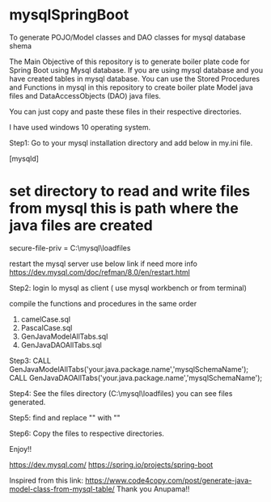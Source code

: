 # mysqlSpringBoot
To generate POJO/Model  classes and DAO classes for mysql database shema

The Main Objective of this repository is to generate boiler plate code for Spring Boot using Mysql database.
If you are using mysql database and you have created tables in mysql database.
You can use the Stored Procedures and Functions in mysql in this repository to create boiler plate Model java files and DataAccessObjects (DAO) java files.

You can just copy and paste these files in their respective directories.

I have used windows 10 operating system.

Step1:
Go to your mysql installation directory and add below in my.ini file.

[mysqld]
# set directory to read and write files from mysql this is path where the java files are created 
secure-file-priv = C:\\mysql\\loadfiles

restart the mysql server
use below link if need more info
https://dev.mysql.com/doc/refman/8.0/en/restart.html

Step2:
login lo mysql as client ( use mysql workbench or from terminal)

compile the functions and procedures in the same order
1) camelCase.sql
2) PascalCase.sql
3) GenJavaModelAllTabs.sql
4) GenJavaDAOAllTabs.sql

Step3:
CALL GenJavaModelAllTabs('your.java.package.name','mysqlSchemaName');
CALL GenJavaDAOAllTabs('your.java.package.name','mysqlSchemaName');

Step4:
See the files directory (C:\\mysql\\loadfiles) you can see files generated.

Step5:
find and replace "\" with ""

Step6:
Copy the files to respective directories.

Enjoy!!

https://dev.mysql.com/
https://spring.io/projects/spring-boot

Inspired from this link:
https://www.code4copy.com/post/generate-java-model-class-from-mysql-table/
Thank you Anupama!!
